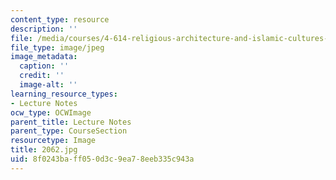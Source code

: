 ```yaml
---
content_type: resource
description: ''
file: /media/courses/4-614-religious-architecture-and-islamic-cultures-fall-2002/8f0243baff050d3c9ea78eeb335c943a_2062.jpg
file_type: image/jpeg
image_metadata:
  caption: ''
  credit: ''
  image-alt: ''
learning_resource_types:
- Lecture Notes
ocw_type: OCWImage
parent_title: Lecture Notes
parent_type: CourseSection
resourcetype: Image
title: 2062.jpg
uid: 8f0243ba-ff05-0d3c-9ea7-8eeb335c943a
---
```

